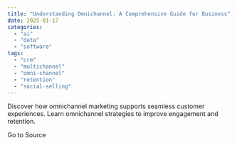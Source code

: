 ```yaml
---
title: "Understanding Omnichannel: A Comprehensive Guide for Business"
date: 2025-01-17
categories: 
  - "ai"
  - "data"
  - "software"
tags: 
  - "crm"
  - "multichannel"
  - "omni-channel"
  - "retention"
  - "social-selling"
---
```


Discover how omnichannel marketing supports seamless customer experiences. Learn omnichannel strategies to improve engagement and retention.

Go to Source
